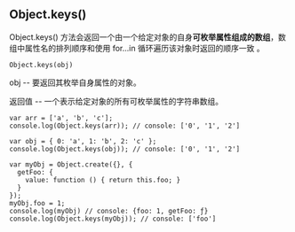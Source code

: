 ## Object.keys()

Object.keys() 方法会返回一个由一个给定对象的自身**可枚举属性组成的数组**，数组中属性名的排列顺序和使用 for...in 循环遍历该对象时返回的顺序一致 。

```
Object.keys(obj)
```
obj -- 要返回其枚举自身属性的对象。

返回值 -- 一个表示给定对象的所有可枚举属性的字符串数组。

```
var arr = ['a', 'b', 'c'];
console.log(Object.keys(arr)); // console: ['0', '1', '2']

var obj = { 0: 'a', 1: 'b', 2: 'c' };
console.log(Object.keys(obj)); // console: ['0', '1', '2']

var myObj = Object.create({}, {
  getFoo: {
    value: function () { return this.foo; }
  } 
});
myObj.foo = 1;
console.log(myObj) // console: {foo: 1, getFoo: ƒ}
console.log(Object.keys(myObj)); // console: ['foo']
```
